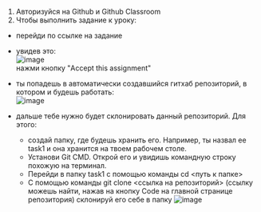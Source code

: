 1. Авторизуйся на Github и Github Classroom
2. Чтобы выполнить задание к уроку:
- перейди по ссылке на задание
- увидев это:  
![image](https://github.com/user-attachments/assets/7f838452-6594-4e0b-8f74-893315562344)  
нажми кнопку "Accept this assignment"
- ты попадешь в автоматически создавшийся гитхаб репозиторий, в котором и будешь работать:  
![image](https://github.com/user-attachments/assets/7b6b6e19-04da-4f68-9cfe-58c94cfc51e0)  

- дальше тебе нужно будет склонировать данный репозиторий. Для этого:
  - создай папку, где будешь хранить его. Например, ты назвал ее task1 и она хранится на твоем рабочем столе.
  - Установи Git CMD. Открой его и увидишь командную строку похожую на терминал.
  - Перейди в папку task1 c помощью команды cd <путь к папке>
  - С помощью команды git clone <ссылка на репозиторий> (ссылку можешь найти, нажав на кнопку Code на главной странице репозитория) склонируй его себе в папку
![image](https://github.com/user-attachments/assets/5401cee3-78d3-4a8d-8b92-363afadf2b6c)

